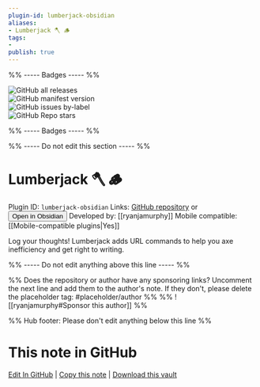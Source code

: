```yaml
---
plugin-id: lumberjack-obsidian
aliases:
- Lumberjack 🪓 🪵
tags: 
- 
publish: true
---
```


%% ----- Badges ----- %%

![GitHub all releases](https://img.shields.io/github/downloads/ryanjamurphy/lumberjack-obsidian/total?color=573E7A&logo=github&style=for-the-badge)   
![GitHub manifest version](https://img.shields.io/github/manifest-json/v/ryanjamurphy/lumberjack-obsidian?color=573E7A&logo=github&style=for-the-badge)   
![GitHub issues by-label](https://img.shields.io/github/issues/ryanjamurphy/lumberjack-obsidian/help%20wanted?color=573E7A&logo=github&style=for-the-badge)   
![GitHub Repo stars](https://img.shields.io/github/stars/ryanjamurphy/lumberjack-obsidian?color=573E7A&logo=github&style=for-the-badge)

%% ----- Badges ----- %%

%% ----- Do not edit this section ----- %%

# Lumberjack 🪓 🪵

Plugin ID: `lumberjack-obsidian`
Links: [GitHub repository](https://github.com/ryanjamurphy/lumberjack-obsidian) or [<button id=HH>Open in Obsidian</button>](obsidian://show-plugin?id=lumberjack-obsidian)
Developed by: [[ryanjamurphy]]
Mobile compatible: [[Mobile-compatible plugins|Yes]]

Log your thoughts! Lumberjack adds URL commands to help you axe inefficiency and get right to writing.

%% ----- Do not edit anything above this line ----- %% 

%% Does the repository or author have any sponsoring links? Uncomment the next line and add them to the author's note. If they don't, please delete the placeholder tag: #placeholder/author %%
%% ![[ryanjamurphy#Sponsor this author]] %%

%% Hub footer: Please don't edit anything below this line %%

# This note in GitHub

<span class="git-footer">[Edit In GitHub](https://github.dev/obsidian-community/obsidian-hub/blob/main/02%20-%20Community%20Expansions/02.05%20All%20Community%20Expansions/Plugins/lumberjack-obsidian.md "git-hub-edit-note") | [Copy this note](https://raw.githubusercontent.com/obsidian-community/obsidian-hub/main/02%20-%20Community%20Expansions/02.05%20All%20Community%20Expansions/Plugins/lumberjack-obsidian.md "git-hub-copy-note") | [Download this vault](https://github.com/obsidian-community/obsidian-hub/archive/refs/heads/main.zip "git-hub-download-vault") </span>
